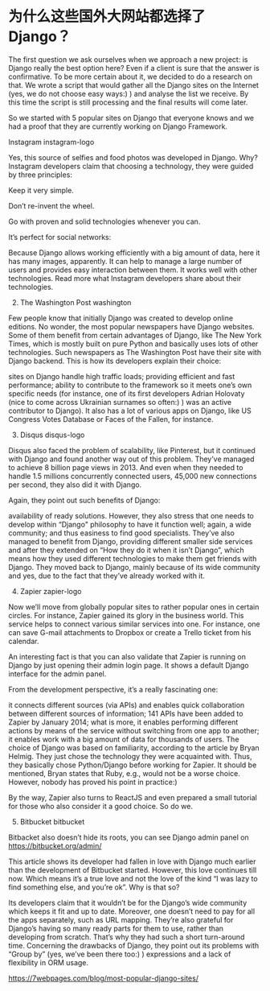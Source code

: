# 为什么这些国外大网站都选择了Django？

The first question we ask ourselves when we approach a new project: is Django really the best option here? Even if a client is sure that the answer is confirmative. To be more certain about it, we decided to do a research on that. We wrote a script that would gather all the Django sites on the Internet (yes, we do not choose easy ways:) ) and analyse the list we receive. By this time the script is still processing and the final results will come later.

So we started with 5 popular sites on Django that everyone knows and we had a proof that they are currently working on Django Framework.

Instagram
instagram-logo

Yes, this source of selfies and food photos was developed in Django. 
Why? Instagram developers claim that choosing a technology, they were guided by three principles:

Keep it very simple.

Don’t re-invent the wheel.

Go with proven and solid technologies whenever you can.

It’s perfect for social networks:

Because Django allows working efficiently with a big amount of data, here it has many images, apparently.
It can help to manage a large number of users and provides easy interaction between them.
It works well with other technologies.
Read more what Instagram developers share about their technologies.

2. The Washington Post
washington

Few people know that initially Django was created to develop online editions. No wonder, the most popular newspapers have Django websites. Some of them benefit from certain advantages of Django, like The New York Times, which is mostly built on pure Python and basically uses lots of other technologies. Such newspapers as The Washington Post have their site with Django backend. This is how its developers explain their choice:

sites on Django handle high traffic loads;
providing efficient and fast performance;
ability to contribute to the framework so it meets one’s own specific needs (for instance, one of its first developers Adrian Holovaty (nice to come across Ukrainian surnames so often:) ) was an active contributor to Django).
It also has a lot of various apps on Django, like US Congress Votes Database or Faces of the Fallen, for instance.

3. Disqus
disqus-logo

Disqus also faced the problem of scalability, like Pinterest, but it continued with Django and found another way out of this problem. They’ve managed to achieve 8 billion page views in 2013. And even when they needed to handle 1.5 millions concurrently connected users, 45,000 new connections per second, they also did it with Django.

Again, they point out such benefits of Django:

availability of ready solutions. However, they also stress that one needs to develop within “Django" philosophy to have it function well;
again, a wide community;
and thus easiness to find good specialists.
They’ve also managed to benefit from Django, providing different smaller side services and after they extended on “How they do it when it isn’t Django”, which means how they used different technologies to make them get friends with Django. They moved back to Django, mainly because of its wide community and yes, due to the fact that they’ve already worked with it.

4. Zapier
zapier-logo

Now we’ll move from globally popular sites to rather popular ones in certain circles. For instance, Zapier gained its glory in the business world. This service helps to connect various similar services into one. For instance, one can save G-mail attachments to Dropbox or create a Trello ticket from his calendar.

An interesting fact is that you can also validate that Zapier is running on Django by just opening their admin login page. It shows a default Django interface for the admin panel.

From the development perspective, it’s a really fascinating one:

it connects different sources (via APIs) and enables quick collaboration between different sources of information; 141 APIs have been added to Zapier by January 2014;
what is more, it enables performing different actions by means of the service without switching from one app to another;
it enables work with a big amount of data for thousands of users.
The choice of Django was based on familiarity, according to the article by Bryan Helmig. They just chose the technology they were acquainted with. Thus, they basically chose Python/Django before working for Zapier. It should be mentioned, Bryan states that Ruby, e.g., would not be a worse choice. However, nobody has proved his point in practice:)

By the way, Zapier also turns to ReactJS and even prepared a small tutorial for those who also consider it a good choice. So do we.

5. Bitbucket
bitbucket

Bitbacket also doesn’t hide its roots, you can see Django admin panel on https://bitbucket.org/admin/

This article shows its developer had fallen in love with Django much earlier than the development of Bitbucket started.
However, this love continues till now. Which means it’s a true love and not the love of the kind “I was lazy to find something else, and you’re ok”. Why is that so?

Its developers claim that it wouldn’t be for the Django’s wide community which keeps it fit and up to date.
Moreover, one doesn’t need to pay for all the apps separately, such as URL mapping. 
They’re also grateful for Django’s having so many ready parts for them to use, rather than developing from scratch. That’s why they had such a short turn-around time.
Concerning the drawbacks of Django, they point out its problems with “Group by” (yes, we’ve been there too:) ) expressions and a lack of flexibility in ORM usage.

https://7webpages.com/blog/most-popular-django-sites/